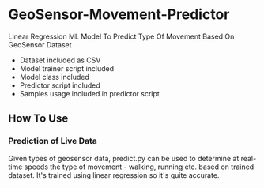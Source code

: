 # GeoSensor-Movement-Predictor
Linear Regression ML Model To Predict Type Of Movement Based On GeoSensor Dataset

- Dataset included as CSV
- Model trainer script included
- Model class included
- Predictor script included
- Samples usage included in predictor script

## How To Use

### Prediction of Live Data

Given types of geosensor data, predict.py can be used to determine at real-time speeds the type of movement - walking, running etc. based on trained dataset. It's trained using linear regression so it's quite accurate.

